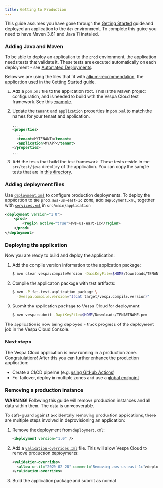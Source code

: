 ```yaml
---
title: Getting to Production
---
```


This guide assumes you have gone through the [Getting Started](/getting-started) guide
and deployed an application to the `dev` environment.
To complete this guide you need to have Maven 3.6.1 and Java 11 installed.


### Adding Java and Maven
To be able to deploy an application to the `prod` environment,
the application needs tests that validate it.
These tests are executed automatically on each deployment -
see [Automated Deployments](/automated-deployments).

Below we are using the files that fit with [album-recommendation](https://github.com/vespa-engine/sample-apps/tree/master/vespa-cloud/album-recommendation),
the application used in the Getting Started guide.

1. Add a `pom.xml` file to the application root.
    This is the Maven project configuration, and is needed to build with the Vespa Cloud test framework.
    See this [example](https://github.com/vespa-engine/sample-apps/tree/master/vespa-cloud/album-recommendation-prod).

1. Update the `tenant` and `application` properties in `pom.xml` to match the names for your tenant and application.
   ```xml
   ...
   <properties>
     ...
     <tenant>MYTENANT</tenant>
     <application>MYAPP</tenant>
   </properties>
   ...
   ```

1. Add the tests that build the test framework.
    These tests reside in the `src/test/java` directory of the application.
    You can copy the sample tests that are in
    [this directory](https://github.com/vespa-engine/sample-apps/tree/master/vespa-cloud/album-recommendation-prod/src/test/java/ai/vespa/example).


### Adding deployment files
Use [`deployment.xml`](/reference/deployment)  to configure production deployments.
To deploy the application to the `prod.aws-us-east-1c` zone, add `deployment.xml`,
together with [`services.xml`](/reference/services) in `src/main/application`.

```xml
<deployment version="1.0">
    <prod>
        <region active="true">aws-us-east-1c</region>
    </prod>
</deployment>
```

### Deploying the application
Now you are ready to build and deploy the application:

1. Add the compile version information to the application package:
   ```sh
   $ mvn clean vespa:compileVersion -DapiKeyFile=$HOME/Downloads/TENANTNAME.pem
   ```

1. Compile the application package with test artifacts:
   ```sh
   $ mvn -P fat-test-application package \
     -Dvespa.compile.version="$(cat target/vespa.compile.version)"
   ```

1. Submit the application package to Vespa Cloud for deployment:
   ```sh
   $ mvn vespa:submit -DapiKeyFile=$HOME/Downloads/TENANTNAME.pem
   ```

The application is now being deployed -
track progress of the deployment job in the Vespa Cloud Console.


### Next steps
The Vespa Cloud application is now running in a production zone.  Congratulations!
After this you can further enhance the production application:

* Create a CI/CD pipeline (e.g. [using GitHub Actions](https://github.com/vespa-engine/sample-apps/blob/master/.github/workflows/deploy-vespa-documentation-search.yaml))
* For failover, deploy in multiple zones and use a [global endpoint](/reference/deployment#endpoints)


### Removing a production instance
**WARNING!** Following this guide will remove production instances and all data within them.
The data is unrecoverable.

To safe-guard against accidentally removing production applications,
there are multiple steps involved in deprovisioning an application:

1. Remove the deployment from `deployment.xml`:
   ```xml
   <deployment version="1.0" />
   ```

1. Add a [`validation-overrides.xml`](https://docs.vespa.ai/documentation/reference/validation-overrides.html) file.
   This will allow Vespa Cloud to remove production deployments:
   ```xml
   <validation-overrides>
     <allow until="2020-02-28" comment="Removing aws-us-east-1c">deployment-removal</allow>
   </validation-overrides>
   ```

1. Build the application package and submit as normal
